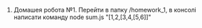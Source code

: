 1. Домашея робота №1. Перейти в папку /homework_1, в консолі написати команду node sum.js "[1,2,[3,4,[5,6]]"
